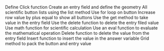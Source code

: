Define Click function 
Create an entry field and define the geometry 
All scientific button lists using the list method
Use for loop on button 
Increase row value by plus equal to show all buttons
Use the get method to take value in the entry field 
Use the delete function to delete the entry filed value
Use math function for scientific calculation
Use an eval function to evaluate the mathematical operation
Delete function to delete the value from the entry field
Insert function to insert the value in the answer variable 
 Grid method to pack the button and entry value 
